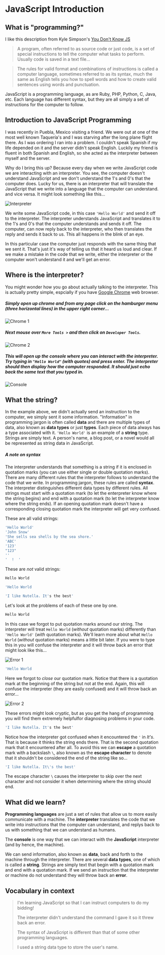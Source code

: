 # JavaScript Introduction

## What is "programming?"

I like this description from Kyle Simpson's [You Don't Know JS](https://github.com/getify/You-Dont-Know-JS/blob/master/up%20&%20going/ch1.md)

> A program, often referred to as source code or just code, is a set of special instructions to tell the computer what tasks to perform. Usually code is saved in a text file...

> The rules for valid format and combinations of instructions is called a computer language, sometimes referred to as its syntax, much the same as English tells you how to spell words and how to create valid sentences using words and punctuation.

JavaScript is a programming language, as are Ruby, PHP, Python, C, Java, etc. Each language has different syntax, but they are all simply a set of instructions for the computer to follow.

## Introduction to JavaScript Programming

I was recently in Puebla, Mexico visiting a friend. We were out at one of the most well known Taquería's and I was starving after the long plane flight there. As I was ordering I ran into a problem. I couldn't speak Spanish if my life depended on it and the server didn't speak English. Luckily my friend is fluent in both Spanish and English, so she acted as the interpreter between myself and the server.

Why do I bring this up? Because every day when we write JavaScript code we are interacting with an interpreter. You see, the computer doesn't understand JavaScript and we don't understand the 1's and 0's that the computer does. Lucky for us, there is an interpreter that will translate the JavaScript that we write into a language that the computer can understand. and vice versa. It might look something like this...

![Interpreter](pictures/interpreter.jpg)

We write some JavaScript code, in this case `'Hello World'` and send it off to the interpreter. The interpreter understands JavaScript and translates it to the 1's and 0's that the computer understands and sends it off. The computer, can now reply back to the interpreter, who then translates the reply and sends it back to us. This all happens in the blink of an eye.

In this particular case the computer just responds with the same thing that we sent it. That's just it's way of telling us that it heard us loud and clear. If we make a mistake in the code that we write, either the interpreter or the computer won't understand it and we'll get an error.

## Where is the interpreter?

You might wonder how you go about actually talking to the interpreter. This is actually pretty simple, espcially if you have [Google Chrome](https://www.google.com/chrome) web browser.

##### Simply open up chrome and from any page click on the hamburger menu (three horizontal lines) in the upper right corner...

![Chrome 1](pictures/chrome1.jpg)

##### Next mouse over `More Tools >` and then click on `Developer Tools`.

![Chrome 2](pictures/chrome2.jpg)

##### This will open up the **console** where you can interact with the interpreter. Try typing in `"Hello World"` (with quotes) and press enter. The interpreter should then display how the computer responded. It should just echo back the same text that you typed in.

![Console](pictures/console.jpg)

## What the string?

In the example above, we didn't actually send an instruction to the computer, we simply sent it some information. "Information" in programming jargon is often called **data** and there are multiple types of data, also known as **data types** or just **types**. Each piece of data always has a type associated with it. `'Hello World'` is an example of a **string** type. Strings are simply text. A person's name, a blog post, or a novel would all be represented as string data in JavaScript.

##### A note on syntax

The interpreter understands that something is a string if it is enclosed in quotation marks (you can use either single or double quotation marks). There are many different rules that the interpreter follows to understand the code that we write. In programming jargon, these rules are called **syntax**. The interpreter distinguishes different data types by different rules. All strings must start with a quotation mark (to let the enterpreter know where the string begins) and end with a quotation mark (to let the interpreter know where the string ends). If an opening quotation mark doesn't have a corresponding closing quotation mark the interpreter will get very confused.

These are all valid strings:

```js
'Hello World'
'John Snow'
'She sells sea shells by the sea shore.'
'ABC'
'123'
"123"
''
'  !  '
```

These are *not* valid strings:

```js
Hello World
```
```js
'Hello World
```
```js
'I like Nutella. It's the best'
```

Let's look at the problems of each of these one by one.

```js
Hello World
```
In this case we forgot to put quotation marks around our string. The interpreter will treat `Hello World` (*without* quotation marks) differently than `'Hello World'` (*with* quotation marks). We'll learn more about what `Hello World` (*without* quotation marks) means a little bit later. If you were to type this in you will confuse the interpreter and it will throw back an error that might look like this...

![Error 1](pictures/error1.jpg)

```js
'Hello World
```
Here we forgot to *close* our quotation mark. Notice that there is a quotation mark at the beginning of the string but not at the end. Again, this will confuse the interpreter (they are easily confused) and it will throw back an error...

![Error 2](pictures/error2.jpg)

These errors might look cryptic, but as you get the hang of programming you will find them extremely helpfulfor diagnosing problems in your code.

```js
'I like Nutella. It's the best'
```

Notice how the interpreter got confused when it encountered the `'` in *It's*. That is because it thinks the string ends there. That is the second quotation mark that it encountered after all. To avoid this we can **escape** a quotation mark with a backslash `\`, also known as the **escape character** to denote that it shouldn't be considered the end of the string like so...

```js
'I like Nutella. It\'s the best'
```
The escape character `\` causes the interpreter to skip over the next character and not consider it when determining where the string should end.

## What did we learn?
**Programming languages** are just a set of rules that allow us to more easily communicate with a machine. The **interpreter** translates the code that we write into instructions that the computer can understand, and replys back to us with something that we can understand as humans.

The **console** is one way that we can interact with the **JavaScript** interpreter (and by hence, the machine).

We can send information, also known as **data**, back and forth to the machine through the interpreter. There are several **data types**, one of which is called a **string**. Strings are simply text that begin with a quotation mark and end with a quotation mark. If we send an instruction that the interpreter or machine do not understand they will throw back an **error**.

## Vocabulary in context
> I'm learning JavaScript so that I can instruct computers to do my bidding!
>
> The interpreter didn't understand the command I gave it so it threw back an error.
>
> The syntax of JavaScript is different than that of some other programming languages.
>
> I used a string data type to store the user's name.

<!--
## JavaScript is a calculator

I like to think about JavaScript as a really fancy calculator that your browser uses to manipulate information. At the end of the day, everything we do with JavaScript is manipulation of information, so it makes sense to start out with the different types of information we might want to manipulate.

JavaScript has a notion of **types**, which are different categories of information that we can manipulate. In our introduction we are going to talk about *three* of the most important types in JavaScript. Those types are: numbers, strings and booleans.

## Numbers

JavaScript numbers are pretty much the same as numbers that we'd use to calculate things with a calculator. We can perform **operations** on them, like addition, subtraction, multiplication, etc.

Our JavaScript code is made up of a series of **expressions** like the one below:

```js
2+2
```

In the expression above, we are adding two different numbers together. Expressions in JavaScript can often be simplified, or **evaluated**. For example, `2+2` is evaluated to another number, `4`. Simple enough eh?

If you remember back to your arithmetic days, there is a special order in which mathematical operations are performed. Do you Remember *PEMDAS* or *please excuse my dear aunt sally*? These are easy ways to remember the order in which mathematical operations are done. The order is:

1. Parentheses
2. Exponents
3. Multiplication / Division
4. Addition / Subtraction

This is all the math you will ever need to know to become a web developer. Let's look at the following JavaScript expression:

```js
2+2*3
```

JavaScript is not smart. It can't evaluate this expression all at once. It has to break it down into parts, and do one operation at a time. Based on the order of operations we laid out above here are the steps JavaScript will take.

1. `2*3` is equal to `6`. The multiplication is done first because it has a higher precedence than addition.
2. After the multiplication calculation is complete, the expression will look like: `2+6`. This is simple enough. Now JavaScript will do the addition and get a final value of `8`.
 -->